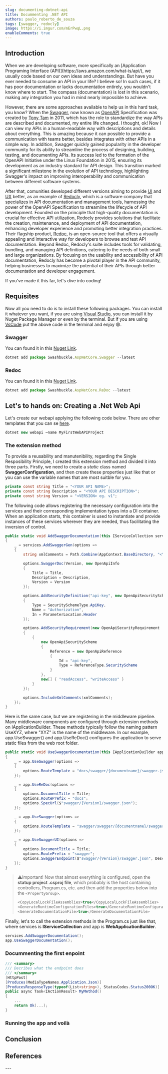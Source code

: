 ```yaml
---
slug: documenting-dotnet-api
title: Docummenting .NET API
authors: paulo_roberto_de_souza
tags: [swagger, redocly]
image: https://i.imgur.com/mErPwqL.png
enableComments: true
---
```


## Introduction

<div style={{ textAlign: 'justify' }}>
When we are developing software, more specifically an [Application Programing Interface (API)](https://aws.amazon.com/what-is/api/), we usually code based on our own ideas and understandings. But have you ever needed to consume an API in your life? I believe so! In such cases, if it has poor documentation or lacks documentation entirely, you wouldn't know where to start. The compass (documentation) is lost in this scenario, making any integration you had in mind nearly impossible to achieve.

However, there are some approaches available to help us in this hard task, you know? When the [Swagger](https://swagger.io/), now known as [OpenAPI](https://www.openapis.org/) Specification was created by [Tony Tam](https://www.linkedin.com/in/tonytam/) in 2011, which has the role to standardize the way APIs are described and documented, my entire life changed. I thought, ok! Now I can view my APIs in a human-readable way with descriptions and details about everything. This is amazing because it can possible to provide a communication with teams better, besides integrates with other APIs in a simple way. In addition, Swagger quickly gained popularity in the developer community for its ability to streamline the process of designing, building, testing, and documenting APIs. Its success led to the formation of the OpenAPI Initiative under the Linux Foundation in 2015, ensuring its development as an industry standard for API design. This transition marked a significant milestone in the evolution of API technology, highlighting Swagger's impact on improving interoperability and communication between different software systems.

After that, comunities developed different versions aiming to provide [UI](https://www.figma.com/resource-library/difference-between-ui-and-ux/) and [UX](https://www.figma.com/resource-library/difference-between-ui-and-ux/) better, as an example of [Redocly](https://redocly.com/), which is a software company that specializes in API documentation and management tools, harnessing the power of the OpenAPI Specification to streamline the lifecycle of API development. Founded on the principle that high-quality documentation is crucial for effective API utilization, Redocly provides solutions that facilitate the creation, maintenance, and deployment of API documentation, enhancing developer experience and promoting better integration practices. Their flagship product, [Redoc](https://github.com/Redocly/redoc), is an open-source tool that offers a visually appealing and interactive way for developers to browse and test API documentation. Beyond Redoc, Redocly's suite includes tools for validating, bundling, and managing API definitions, catering to the needs of both small and large organizations. By focusing on the usability and accessibility of API documentation, Redocly has become a pivotal player in the API community, helping businesses to maximize the potential of their APIs through better documentation and developer engagement.

If you've made it this far, let's dive into coding!

## Requisites
Now all you need to do is to install these following packages.
You can install it whatever you want, if you are using [Visual Studio](https://visualstudio.microsoft.com/pt-br/), you can install it by Nuget Package Manager or even by the terminal. But if you are using [VsCode](https://code.visualstudio.com/) put the above code in the terminal and enjoy 😄.

### Swagger
You can found it in this [Nuget Link](https://www.nuget.org/packages/swashbuckle.aspnetcore.swagger/).

```javascript
dotnet add package Swashbuckle.AspNetCore.Swagger --latest
```

### Redoc
 You can found it in this [Nuget Link](https://www.nuget.org/packages/Swashbuckle.AspNetCore.ReDoc).

```javascript
dotnet add package Swashbuckle.AspNetCore.ReDoc --latest
```


## Let's to hands on: Creating a .Net Web Api
Let's create our webapi applying the following code below. There are other templates that you can se [here](https://learn.microsoft.com/pt-br/dotnet/core/tools/dotnet-new).

```javascript
dotnet new webapi –name MyFirstWebAPIProject
```

### The extension method

To provide a reusability and manutenibility, regarding the Single Resposibility Principle, I created this extension method and divided it into three parts. Firstly, we need to create a *static* class named **SwaggerConfiguration**, and then create these properties just like that or you can use the variable names that are most suitble for you.

```csharp showLineNumbers
private const string Title = "<YOUR API NAME>";
private const string Description = "<YOUR API DESCRIPTION>";
private const string Version = "<VERSION> eg. v1";
```

The following code allows registering the necessary configuration into the services and their corresponding implementation types into a DI container. When an application starts, this container is used to instantiate and provide instances of these services wherever they are needed, thus facilitating the inversion of control.

```csharp showLineNumbers
public static void AddSwaggerDocumentation(this IServiceCollection services)
{
	_ = services.AddSwaggerGen(options =>
	{
		string xmlComments = Path.Combine(AppContext.BaseDirectory, "<YOUR.NAMESPACE.API>.xml");

		options.SwaggerDoc(Version, new OpenApiInfo
		{
			Title = Title,
			Description = Description,
			Version = Version
		});

		options.AddSecurityDefinition("api-key", new OpenApiSecurityScheme
		{
			Type = SecuritySchemeType.ApiKey,
			Name = "Authorization",
			In = ParameterLocation.Header
		});

		options.AddSecurityRequirement(new OpenApiSecurityRequirement
		{
			{
				new OpenApiSecurityScheme
				{
					Reference = new OpenApiReference
					{
						Id = "api-key",
						Type = ReferenceType.SecurityScheme
					}
				},
				new[] { "readAccess", "writeAccess" }
			}
		});

		options.IncludeXmlComments(xmlComments);
	});
}
```

Here is the same case, but we are registering in the middleware pipeline. Many middleware components are configured through extension methods on IApplicationBuilder. These methods typically follow the naming pattern UseXYZ, where "XYZ" is the name of the middleware. In our example, app.UseSwagger() and app.UseReDoc() configures the application to serve static files from the web root folder.

```csharp showLineNumbers
public static void UseSwaggerDocumentation(this IApplicationBuilder app)
{
	_ = app.UseSwagger(options =>
	{
		options.RouteTemplate = "docs/swagger/{documentname}/swagger.json";
	});

	_ = app.UseReDoc(options =>
	{
		options.DocumentTitle = Title;
		options.RoutePrefix = "docs";
		options.SpecUrl($"swagger/{Version}/swagger.json");
	});

	_ = app.UseSwagger(options =>
	{
		options.RouteTemplate = "swagger/swagger/{documentname}/swagger.json";
	});

	_ = app.UseSwaggerUI(options =>
	{
		options.DocumentTitle = Title;
		options.RoutePrefix = "swagger";
		options.SwaggerEndpoint($"swagger/{Version}/swagger.json", Description);
	});
}
```

> ⚠️Important! Now that almost everything is configured, open the **statup project .csproj file**, which probably is the host containing controllers, Program.cs, etc. and then add the properties below into the ``<PropertyGroup>``.
> ```cs
> <CopyLocalLockFileAssemblies>true</CopyLocalLockFileAssemblies>
> <GenerateRuntimeConfigurationFiles>true</GenerateRuntimeConfigurationFiles>
> <GenerateDocumentationFile>true</GenerateDocumentationFile>

Finally, let's to call the extension methods in the Program.cs just like that, where services is **IServiceCollection** and app is **WebApplicationBuilder**.

```cs
services.AddSwaggerDocumentation();
app.UseSwaggerDocumentation();
```

### Docummenting the first enpoint

```cs
/// <summary>
/// Decribes what the endpoint does
/// </summary>
[HttpPost]
[Produces(MediaTypeNames.Application.Json)]
[ProducesResponseType(typeof(List<string>), StatusCodes.Status200OK)]
public async Task<IActionResult> MyMethod()
{
    ...
    return Ok(...);
}
```

### Running the app and voilà

## Conclusion


## References


</div>
---